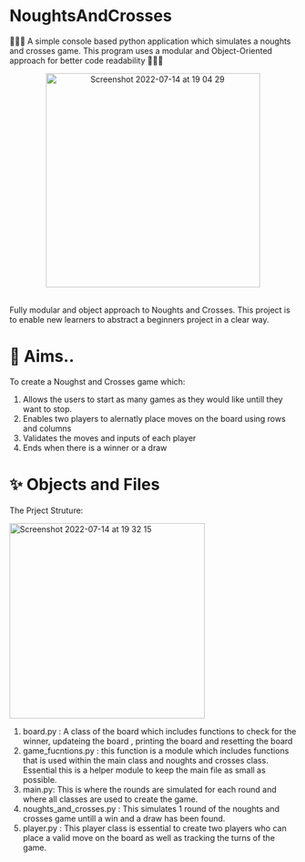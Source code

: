 # NoughtsAndCrosses
🔅🔅🔅 A simple console based python application which simulates a noughts and crosses game. This program uses a modular and Object-Oriented approach for better code readability 🔅🔅🔅

  
<p align="center">
  <img width="376" alt="Screenshot 2022-07-14 at 19 04 29" src="https://user-images.githubusercontent.com/39672050/179054749-1e6eb473-3920-405b-99e9-2633de755e19.png">
</p>

<br>
Fully modular and object approach to Noughts and Crosses. This project is to enable new learners to abstract a beginners project in a clear way.
</p>


# 🤔 Aims..

To create a Noughst and Crosses game which:
1. Allows the users to start as many games as they would like untill they want to stop.
2. Enables two players to alernatly place moves on the board using rows and columns 
3. Validates the moves and inputs of each player 
5. Ends when there is a winner or a draw


# ✨ Objects and Files 

The Prject Struture:

<img width="343" alt="Screenshot 2022-07-14 at 19 32 15" src="https://user-images.githubusercontent.com/39672050/179056830-578812b2-059b-4d14-8161-0f935349f3ab.png">

1. board.py : A class of the board which includes functions to check for the winner, updateing the board , printing the board and resetting the board
2. game_fucntions.py : this function is a module which includes functions that is used within the main class and noughts and crosses class. Essential this is a helper module to keep the main file as small as possible.
3. main.py: This is where the rounds are simulated for each round and where all classes are used to create the game.
4. noughts_and_crosses.py : This simulates 1 round of the noughts and crosses game untill a win and a draw has been found.
5. player.py : This player class is essential to create two players who can place a valid move on the board as well as tracking the turns of the game.


